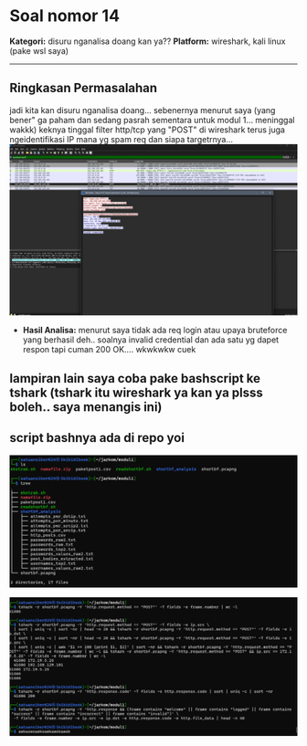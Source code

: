 # Soal nomor 14

**Kategori:** disuru nganalisa doang kan ya??
**Platform:** wireshark, kali linux (pake wsl saya)

---

## Ringkasan Permasalahan

jadi kita kan disuru nganalisa doang...
sebenernya menurut saya (yang bener" ga paham dan sedang pasrah sementara untuk modul 1... meninggal wakkk) keknya tinggal filter http/tcp yang "POST" di wireshark terus juga ngeidentifikasi IP mana yg spam req dan siapa targetrnya...
[![filtering wireshark dan lihat satu" di http/tcp stream ](https://github.com/pusingdengandunia/Jarkom-Modul-1-2025-K-61/blob/main/soal14/analisis1.png)](https://github.com/pusingdengandunia/Jarkom-Modul-1-2025-K-61/blob/main/soal14/analisis1.png)

* **Hasil Analisa:** menurut saya tidak ada req login atau upaya bruteforce yang berhasil deh.. soalnya invalid credential dan ada satu yg dapet respon tapi cuman 200 OK.... wkwkwkw cuek

## lampiran lain saya coba pake bashscript ke tshark (tshark itu wireshark ya kan ya plsss boleh.. saya menangis ini)
## script bashnya ada di repo yoi

[![lihat tree isi file output dari script saya](https://github.com/pusingdengandunia/Jarkom-Modul-1-2025-K-61/blob/main/soal14/ekstraktraffic.png?raw=true)](https://github.com/pusingdengandunia/Jarkom-Modul-1-2025-K-61/blob/main/soal14/ekstraktraffic.png?raw=true)

[![dia nampilin gagal doang ya mas ya..](https://github.com/pusingdengandunia/Jarkom-Modul-1-2025-K-61/blob/main/soal14/gagallogin.png)](https://github.com/pusingdengandunia/Jarkom-Modul-1-2025-K-61/blob/main/soal14/gagallogin.png)
